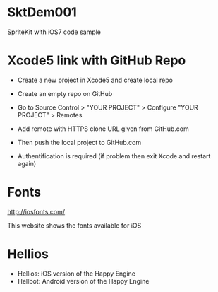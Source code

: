 SktDem001
=========

SpriteKit with iOS7 code sample

Xcode5 link with GitHub Repo
===

* Create a new project in Xcode5 and create local repo
* Create an empty repo on GitHub
* Go to Source Control > "YOUR PROJECT" > Configure "YOUR PROJECT" > Remotes
* Add remote with HTTPS clone URL given from GitHub.com

* Then push the local project to GitHub.com
* Authentification is required (if problem then exit Xcode and restart again)


Fonts
===
http://iosfonts.com/

This website shows the fonts available for iOS


Hellios
===

* Hellios: iOS version of the Happy Engine
* Hellbot: Android version of the Happy Engine

